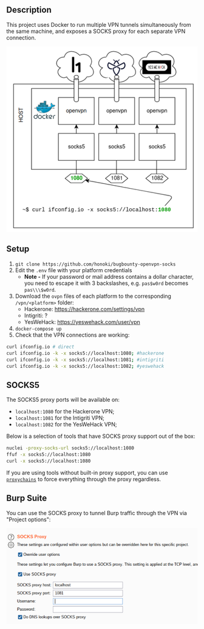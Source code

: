 ## Description

This project uses Docker to run multiple VPN tunnels simultaneously from the same machine, and exposes a SOCKS proxy for each separate VPN connection.

![Diagram of OpenVPN/SOCKS ](docs/diagram.png)

## Setup

1. `git clone https://github.com/honoki/bugbounty-openvpn-socks`
2. Edit the `.env` file with your platform credentials
   * **Note -** If your password or mail address contains a dollar character, you need to escape it with 3 backslashes, e.g. `pas$w0rd` becomes `pas\\\$w0rd`.
3. Download the `ovpn` files of each platform to the corresponding `/vpn/<platform>` folder:
   * Hackerone: https://hackerone.com/settings/vpn
   * Intigriti: ?
   * YesWeHack: https://yeswehack.com/user/vpn
3. `docker-compose up`
4. Check that the VPN connections are working:
  ```bash
  curl ifconfig.io # direct
  curl ifconfig.io -k -x socks5://localhost:1080; #hackerone
  curl ifconfig.io -k -x socks5://localhost:1081; #intigriti
  curl ifconfig.io -k -x socks5://localhost:1082; #yeswehack
  ```
## SOCKS5

The SOCKS5 proxy ports will be available on:
* `localhost:1080` for the Hackerone VPN;
* `localhost:1081` for the Intigriti VPN;
* `localhost:1082` for the YesWeHack VPN;

Below is a selection of tools that have SOCKS proxy support out of the box:

```bash
nuclei -proxy-socks-url socks5://localhost:1080
ffuf -x socks5://localhost:1080
curl -x socks5://localhost:1080
```

If you are using tools without built-in proxy support, you can use [`proxychains`](https://github.com/haad/proxychains) to force everything through the proxy regardless.

## Burp Suite

You can use the SOCKS proxy to tunnel Burp traffic through the VPN via "Project options":

![](docs/burp.png)